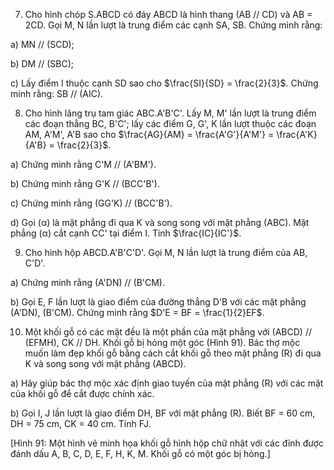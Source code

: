 7. Cho hình chóp S.ABCD có đáy ABCD là hình thang (AB // CD) và AB = 2CD. Gọi M, N lần lượt là trung điểm các cạnh SA, SB. Chứng minh rằng:

a) MN // (SCD);

b) DM // (SBC);

c) Lấy điểm I thuộc cạnh SD sao cho $\frac{SI}{SD} = \frac{2}{3}$. Chứng minh rằng: SB // (AIC).

8. Cho hình lăng trụ tam giác ABC.A'B'C'. Lấy M, M' lần lượt là trung điểm các đoạn thẳng BC, B'C'; lấy các điểm G, G', K lần lượt thuộc các đoạn AM, A'M', A'B sao cho $\frac{AG}{AM} = \frac{A'G'}{A'M'} = \frac{A'K}{A'B} = \frac{2}{3}$.

a) Chứng minh rằng C'M // (A'BM').

b) Chứng minh rằng G'K // (BCC'B').

c) Chứng minh rằng (GG'K) // (BCC'B').

d) Gọi (α) là mặt phẳng đi qua K và song song với mặt phẳng (ABC). Mặt phẳng (α) cắt cạnh CC' tại điểm I. Tính $\frac{IC}{IC'}$.

9. Cho hình hộp ABCD.A'B'C'D'. Gọi M, N lần lượt là trung điểm của AB, C'D'.

a) Chứng minh rằng (A'DN) // (B'CM).

b) Gọi E, F lần lượt là giao điểm của đường thẳng D'B với các mặt phẳng (A'DN), (B'CM). Chứng minh rằng $D'E = BF = \frac{1}{2}EF$.

10. Một khối gỗ có các mặt đều là một phần của mặt phẳng với (ABCD) // (EFMH), CK // DH. Khối gỗ bị hỏng một góc (Hình 91). Bác thợ mộc muốn làm đẹp khối gỗ bằng cách cắt khối gỗ theo mặt phẳng (R) đi qua K và song song với mặt phẳng (ABCD).

a) Hãy giúp bác thợ mộc xác định giao tuyến của mặt phẳng (R) với các mặt của khối gỗ để cắt được chính xác.

b) Gọi I, J lần lượt là giao điểm DH, BF với mặt phẳng (R). Biết BF = 60 cm, DH = 75 cm, CK = 40 cm. Tính FJ.

[Hình 91: Một hình vẽ minh họa khối gỗ hình hộp chữ nhật với các đỉnh được đánh dấu A, B, C, D, E, F, H, K, M. Khối gỗ có một góc bị hỏng.]